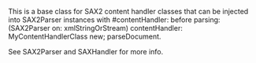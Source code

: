 This is a base class for SAX2 content handler classes that can be injected into SAX2Parser instances with #contentHandler: before parsing:
	(SAX2Parser on: xmlStringOrStream)
		contentHandler: MyContentHandlerClass new;
		parseDocument.

See SAX2Parser and SAXHandler for more info.